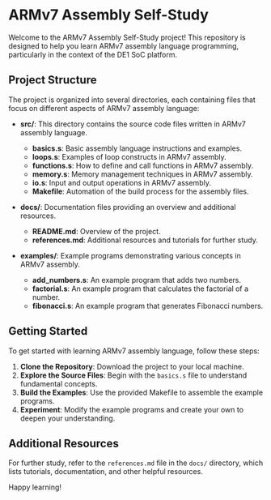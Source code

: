 # ARMv7 Assembly Self-Study

Welcome to the ARMv7 Assembly Self-Study project! This repository is designed to help you learn ARMv7 assembly language programming, particularly in the context of the DE1 SoC platform. 

## Project Structure

The project is organized into several directories, each containing files that focus on different aspects of ARMv7 assembly language:

- **src/**: This directory contains the source code files written in ARMv7 assembly language.
  - **basics.s**: Basic assembly language instructions and examples.
  - **loops.s**: Examples of loop constructs in ARMv7 assembly.
  - **functions.s**: How to define and call functions in ARMv7 assembly.
  - **memory.s**: Memory management techniques in ARMv7 assembly.
  - **io.s**: Input and output operations in ARMv7 assembly.
  - **Makefile**: Automation of the build process for the assembly files.

- **docs/**: Documentation files providing an overview and additional resources.
  - **README.md**: Overview of the project.
  - **references.md**: Additional resources and tutorials for further study.

- **examples/**: Example programs demonstrating various concepts in ARMv7 assembly.
  - **add_numbers.s**: An example program that adds two numbers.
  - **factorial.s**: An example program that calculates the factorial of a number.
  - **fibonacci.s**: An example program that generates Fibonacci numbers.

## Getting Started

To get started with learning ARMv7 assembly language, follow these steps:

1. **Clone the Repository**: Download the project to your local machine.
2. **Explore the Source Files**: Begin with the `basics.s` file to understand fundamental concepts.
3. **Build the Examples**: Use the provided Makefile to assemble the example programs.
4. **Experiment**: Modify the example programs and create your own to deepen your understanding.

## Additional Resources

For further study, refer to the `references.md` file in the `docs/` directory, which lists tutorials, documentation, and other helpful resources.

Happy learning!